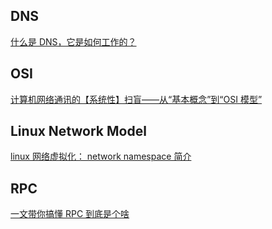 ## DNS

[什么是 DNS，它是如何工作的？](https://linux.cn/article-12602-1.html)

## OSI
[计算机网络通讯的【系统性】扫盲——从“基本概念”到“OSI 模型”](https://program-think.blogspot.com/2021/03/Computer-Networks-Overview.html)

## Linux Network Model
[linux 网络虚拟化： network namespace 简介](https://cizixs.com/2017/02/10/network-virtualization-network-namespace/)

## RPC
[一文带你搞懂 RPC 到底是个啥](https://xie.infoq.cn/article/b913fed8fe3c0adb03306067c)
